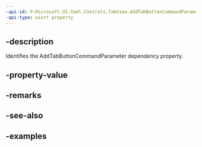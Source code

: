 ```yaml
---
-api-id: P:Microsoft.UI.Xaml.Controls.TabView.AddTabButtonCommandParameterProperty
-api-type: winrt property
---
```


## -description

Identifies the AddTabButtonCommandParameter dependency property.

## -property-value

## -remarks

## -see-also

## -examples

